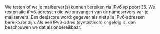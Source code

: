 We testen of we je mailserver(s) kunnen bereiken via IPv6 op poort 25. We testen alle IPv6-adressen die we ontvangen van de nameservers van je mailservers. Een deelscore wordt gegeven als niet alle IPv6-adressen bereikbaar zijn. Als een IPv6-adres (syntactisch) ongeldig is, dan beschouwen we dat als onbereikbaar.

